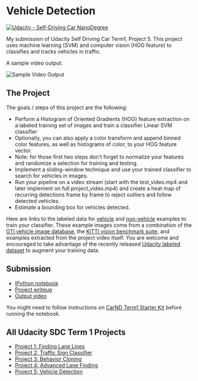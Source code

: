 # Vehicle Detection
[![Udacity - Self-Driving Car NanoDegree](https://s3.amazonaws.com/udacity-sdc/github/shield-carnd.svg)](http://www.udacity.com/drive)

My submission of Udacity Self Driving Car Term1, Project 5. This project uses machine learning (SVM) and computer vision (HOG feature) to classifies and tracks vehicles in traffic. 

A sample video output:

![Sample Video Output](project_video_output.gif)

The Project
---

The goals / steps of this project are the following:

* Perform a Histogram of Oriented Gradients (HOG) feature extraction on a labeled training set of images and train a classifier Linear SVM classifier
* Optionally, you can also apply a color transform and append binned color features, as well as histograms of color, to your HOG feature vector. 
* Note: for those first two steps don't forget to normalize your features and randomize a selection for training and testing.
* Implement a sliding-window technique and use your trained classifier to search for vehicles in images.
* Run your pipeline on a video stream (start with the test_video.mp4 and later implement on full project_video.mp4) and create a heat map of recurring detections frame by frame to reject outliers and follow detected vehicles.
* Estimate a bounding box for vehicles detected.

Here are links to the labeled data for [vehicle](https://s3.amazonaws.com/udacity-sdc/Vehicle_Tracking/vehicles.zip) and [non-vehicle](https://s3.amazonaws.com/udacity-sdc/Vehicle_Tracking/non-vehicles.zip) examples to train your classifier.  These example images come from a combination of the [GTI vehicle image database](http://www.gti.ssr.upm.es/data/Vehicle_database.html), the [KITTI vision benchmark suite](http://www.cvlibs.net/datasets/kitti/), and examples extracted from the project video itself.   You are welcome and encouraged to take advantage of the recently released [Udacity labeled dataset](https://github.com/udacity/self-driving-car/tree/master/annotations) to augment your training data.  

Submission
---

- [IPython notebook](sdc1_p5_object_tracking.ipynb)
- [Project writeup](writeup.md)
- [Output video](project_video_output.mp4)

You might need to follow instructions on [CarND Term1 Starter Kit](https://github.com/udacity/CarND-Term1-Starter-Kit/) before running the notebook.

All Udacity SDC Term 1 Projects
---

- [Project 1: Finding Lane Lines](https://github.com/knguyen0105/CarND-LaneLines-P1)
- [Project 2: Traffic Sign Classifier](https://github.com/knguyen0105/CarND-Traffic-Sign-Classifier)
- [Project 3: Behavior Cloning ](https://github.com/knguyen0105/CarND-Behavioral-Cloning-P3v)
- [Project 4: Advanced Lane Finding ](https://github.com/knguyen0105/CarND-Advanced-Lane-Lines)
- [Project 5: Vehicle Detection](https://github.com/knguyen0105/CarND-Vehicle-Detection)

